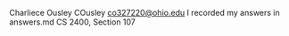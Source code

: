Charliece Ousley
COusley
co327220@ohio.edu
I recorded my answers in answers.md
CS 2400, Section 107
